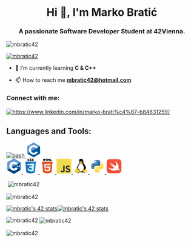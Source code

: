 <h1 align="center">Hi 👋, I'm Marko Bratić</h1>
<h3 align="center">A passionate Software Developer Student at 42Vienna.</h3>

<p align="left"> <img src="https://komarev.com/ghpvc/?username=mbratic42&label=Profile%20views&color=0e75b6&style=flat" alt="mbratic42" /> </p>

<p align="left"> <a href="https://github.com/ryo-ma/github-profile-trophy"><img src="https://github-profile-trophy.vercel.app/?username=mbratic42" alt="mbratic42" /></a> </p>

- 🌱 I’m currently learning **C & C++**

- 📫 How to reach me **mbratic42@hotmail.com**

<h3 align="left">Connect with me:</h3>
<p align="left">
<a href="https://linkedin.com/in/https://www.linkedin.com/in/marko-brati%c4%87-b84831259/" target="blank"><img align="center" src="https://raw.githubusercontent.com/rahuldkjain/github-profile-readme-generator/master/src/images/icons/Social/linked-in-alt.svg" alt="https://www.linkedin.com/in/marko-brati%c4%87-b84831259/" height="30" width="40" /></a>
</p>

<h2 align="left">Languages and Tools:</h2>
<p align="left"> <a href="https://www.gnu.org/software/bash/" target="_blank" rel="noreferrer"> <img src="https://www.vectorlogo.zone/logos/gnu_bash/gnu_bash-icon.svg" alt="bash" width="40" height="40"/> </a> <a href="https://www.cprogramming.com/" target="_blank" rel="noreferrer"> <img src="https://raw.githubusercontent.com/devicons/devicon/master/icons/c/c-original.svg" alt="c" width="40" height="40"/> </a> <br> <a href="https://www.w3schools.com/cpp/" target="_blank" rel="noreferrer"> <img src="https://raw.githubusercontent.com/devicons/devicon/master/icons/cplusplus/cplusplus-original.svg" alt="cplusplus" width="40" height="40"/> </a> <a href="https://www.w3schools.com/css/" target="_blank" rel="noreferrer"> <img src="https://raw.githubusercontent.com/devicons/devicon/master/icons/css3/css3-original-wordmark.svg" alt="css3" width="40" height="40"/> </a> <a href="https://www.w3.org/html/" target="_blank" rel="noreferrer"> <img src="https://raw.githubusercontent.com/devicons/devicon/master/icons/html5/html5-original-wordmark.svg" alt="html5" width="40" height="40"/> </a> <a href="https://developer.mozilla.org/en-US/docs/Web/JavaScript" target="_blank" rel="noreferrer"> <img src="https://raw.githubusercontent.com/devicons/devicon/master/icons/javascript/javascript-original.svg" alt="javascript" width="40" height="40"/> </a> <a href="https://www.linux.org/" target="_blank" rel="noreferrer"> <img src="https://raw.githubusercontent.com/devicons/devicon/master/icons/linux/linux-original.svg" alt="linux" width="40" height="40"/> </a> <a href="https://www.python.org" target="_blank" rel="noreferrer"> <img src="https://raw.githubusercontent.com/devicons/devicon/master/icons/python/python-original.svg" alt="python" width="40" height="40"/> </a> <a href="https://developer.apple.com/swift/" target="_blank" rel="noreferrer"> <img src="https://raw.githubusercontent.com/devicons/devicon/master/icons/swift/swift-original.svg" alt="swift" width="40" height="40"/> </a> </p>

<p>&nbsp;<img align="center" src="https://github-readme-stats.vercel.app/api?username=mbratic42&show_icons=true&locale=en" alt="mbratic42" /></p>

<p><img align="center" src="https://github-readme-streak-stats.herokuapp.com/?user=mbratic42&" alt="mbratic42" /></p>


[![mbratic's 42 stats](https://badge42.vercel.app/api/v2/clf9l4w1p000608mqs7lzm37e/stats?cursusId=21&coalitionId=251)](https://github.com/JaeSeoKim/badge42)[![mbratic's 42 stats](https://badge42.vercel.app/api/v2/clf9l4w1p000608mqs7lzm37e/stats?cursusId=9&coalitionId=piscine)](https://github.com/JaeSeoKim/badge42)

<p><img align="left" src="https://github-readme-stats.vercel.app/api/top-langs?username=mbratic42&show_icons=true&locale=en&layout=compact" alt="mbratic42" /></p>

<p>&nbsp;<img align="center" src="https://github-readme-stats.vercel.app/api?username=mbratic42&show_icons=true&locale=en" alt="mbratic42" /></p>

<p><img align="center" src="https://github-readme-streak-stats.herokuapp.com/?user=mbratic42&" alt="mbratic42" /></p>


